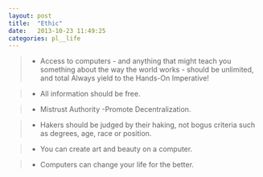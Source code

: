 ```yaml
---
layout: post
title:  "Ethic"
date:   2013-10-23 11:49:25
categories: pl__life
---
```

>* Access to computers - and anything that might teach you something about the way the world works - should be unlimited, and total Always yield to the Hands-On Imperative!

>* All information should be free.

>* Mistrust Authority -Promote Decentralization.

>* Hakers should be judged by their haking, not bogus criteria such as degrees, age, race or position.

>* You can create art and beauty on a computer.

>* Computers can change your life for the better.
